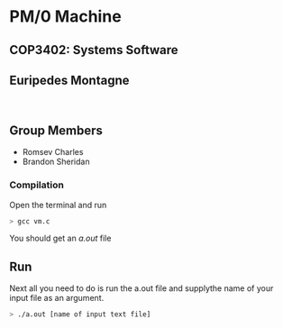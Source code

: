 # PM/0 Machine
## COP3402: Systems Software 
## Euripedes Montagne
&nbsp;
##  Group Members
* Romsev Charles
* Brandon Sheridan
&nbsp;

### Compilation
Open the terminal and run 
```sh
> gcc vm.c
```
You should get an _a.out_ file
## Run
Next all you need to do is run the a.out file and supplythe name of your input file as an argument.
```sh
> ./a.out [name of input text file]
```